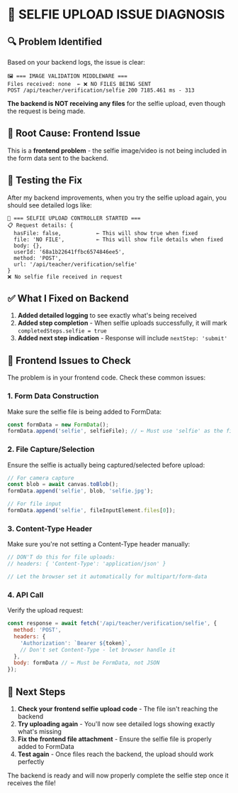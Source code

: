 # 🤳 SELFIE UPLOAD ISSUE DIAGNOSIS

## 🔍 **Problem Identified**

Based on your backend logs, the issue is clear:

```
🖼️ === IMAGE VALIDATION MIDDLEWARE ===
Files received: none  ← ❌ NO FILES BEING SENT
POST /api/teacher/verification/selfie 200 7185.461 ms - 313
```

**The backend is NOT receiving any files** for the selfie upload, even though the request is being made.

## 🎯 **Root Cause: Frontend Issue**

This is a **frontend problem** - the selfie image/video is not being included in the form data sent to the backend.

## 🧪 **Testing the Fix**

After my backend improvements, when you try the selfie upload again, you should see detailed logs like:

```
🤳 === SELFIE UPLOAD CONTROLLER STARTED ===
📋 Request details: {
  hasFile: false,           ← This will show true when fixed
  file: 'NO FILE',          ← This will show file details when fixed
  body: {},
  userId: '68a1b22641ffbc6574846ee5',
  method: 'POST',
  url: '/api/teacher/verification/selfie'
}
❌ No selfie file received in request
```

## ✅ **What I Fixed on Backend**

1. **Added detailed logging** to see exactly what's being received
2. **Added step completion** - When selfie uploads successfully, it will mark `completedSteps.selfie = true`
3. **Added next step indication** - Response will include `nextStep: 'submit'`

## 🚀 **Frontend Issues to Check**

The problem is in your frontend code. Check these common issues:

### 1. Form Data Construction
Make sure the selfie file is being added to FormData:
```javascript
const formData = new FormData();
formData.append('selfie', selfieFile); // ← Must use 'selfie' as the field name
```

### 2. File Capture/Selection
Ensure the selfie is actually being captured/selected before upload:
```javascript
// For camera capture
const blob = await canvas.toBlob();
formData.append('selfie', blob, 'selfie.jpg');

// For file input
formData.append('selfie', fileInputElement.files[0]);
```

### 3. Content-Type Header
Make sure you're not setting a Content-Type header manually:
```javascript
// DON'T do this for file uploads:
// headers: { 'Content-Type': 'application/json' }

// Let the browser set it automatically for multipart/form-data
```

### 4. API Call
Verify the upload request:
```javascript
const response = await fetch('/api/teacher/verification/selfie', {
  method: 'POST',
  headers: {
    'Authorization': `Bearer ${token}`,
    // Don't set Content-Type - let browser handle it
  },
  body: formData // ← Must be FormData, not JSON
});
```

## 🔧 **Next Steps**

1. **Check your frontend selfie upload code** - The file isn't reaching the backend
2. **Try uploading again** - You'll now see detailed logs showing exactly what's missing
3. **Fix the frontend file attachment** - Ensure the selfie file is properly added to FormData
4. **Test again** - Once files reach the backend, the upload should work perfectly

The backend is ready and will now properly complete the selfie step once it receives the file!
